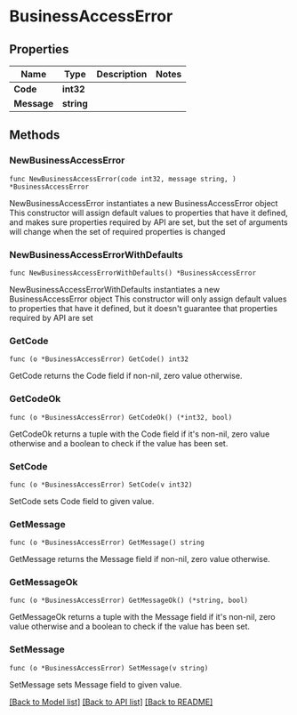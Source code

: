 # BusinessAccessError

## Properties

Name | Type | Description | Notes
------------ | ------------- | ------------- | -------------
**Code** | **int32** |  | 
**Message** | **string** |  | 

## Methods

### NewBusinessAccessError

`func NewBusinessAccessError(code int32, message string, ) *BusinessAccessError`

NewBusinessAccessError instantiates a new BusinessAccessError object
This constructor will assign default values to properties that have it defined,
and makes sure properties required by API are set, but the set of arguments
will change when the set of required properties is changed

### NewBusinessAccessErrorWithDefaults

`func NewBusinessAccessErrorWithDefaults() *BusinessAccessError`

NewBusinessAccessErrorWithDefaults instantiates a new BusinessAccessError object
This constructor will only assign default values to properties that have it defined,
but it doesn't guarantee that properties required by API are set

### GetCode

`func (o *BusinessAccessError) GetCode() int32`

GetCode returns the Code field if non-nil, zero value otherwise.

### GetCodeOk

`func (o *BusinessAccessError) GetCodeOk() (*int32, bool)`

GetCodeOk returns a tuple with the Code field if it's non-nil, zero value otherwise
and a boolean to check if the value has been set.

### SetCode

`func (o *BusinessAccessError) SetCode(v int32)`

SetCode sets Code field to given value.


### GetMessage

`func (o *BusinessAccessError) GetMessage() string`

GetMessage returns the Message field if non-nil, zero value otherwise.

### GetMessageOk

`func (o *BusinessAccessError) GetMessageOk() (*string, bool)`

GetMessageOk returns a tuple with the Message field if it's non-nil, zero value otherwise
and a boolean to check if the value has been set.

### SetMessage

`func (o *BusinessAccessError) SetMessage(v string)`

SetMessage sets Message field to given value.



[[Back to Model list]](../README.md#documentation-for-models) [[Back to API list]](../README.md#documentation-for-api-endpoints) [[Back to README]](../README.md)



